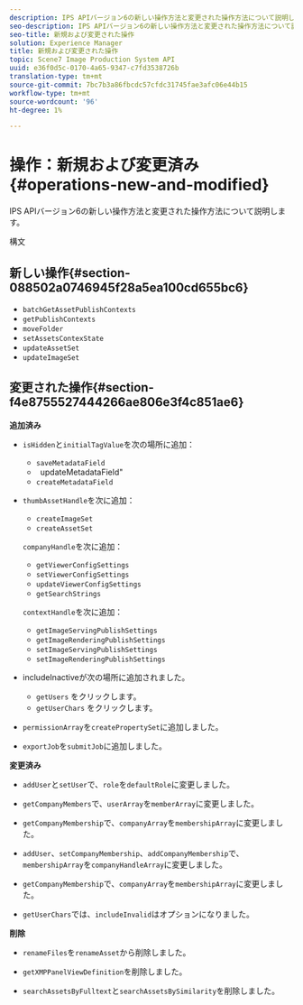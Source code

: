 ```yaml
---
description: IPS APIバージョン6の新しい操作方法と変更された操作方法について説明します。
seo-description: IPS APIバージョン6の新しい操作方法と変更された操作方法について説明します。
seo-title: 新規および変更された操作
solution: Experience Manager
title: 新規および変更された操作
topic: Scene7 Image Production System API
uuid: e36f0d5c-0170-4a65-9347-c7fd3538726b
translation-type: tm+mt
source-git-commit: 7bc7b3a86fbcdc57cfdc31745fae3afc06e44b15
workflow-type: tm+mt
source-wordcount: '96'
ht-degree: 1%

---
```



# 操作：新規および変更済み{#operations-new-and-modified}

IPS APIバージョン6の新しい操作方法と変更された操作方法について説明します。

構文

## 新しい操作{#section-088502a0746945f28a5ea100cd655bc6}

* `batchGetAssetPublishContexts`
* `getPublishContexts`
* `moveFolder`
* `setAssetsContexState`
* `updateAssetSet`
* `updateImageSet`

## 変更された操作{#section-f4e8755527444266ae806e3f4c851ae6}

**追加済み**

* `isHidden`と`initialTagValue`を次の場所に追加：

   * `saveMetadataField`
   * ` `updateMetadataField&quot;
   * `createMetadataField`

* `thumbAssetHandle`を次に追加：

   * `createImageSet`
   * `createAssetSet`

   `companyHandle`を次に追加：

   * `getViewerConfigSettings`
   * `setViewerConfigSettings`
   * `updateViewerConfigSettings`
   * `getSearchStrings`

   `contextHandle`を次に追加：

   * `getImageServingPublishSettings`
   * `getImageRenderingPublishSettings`
   * `setImageServingPublishSettings`
   * `setImageRenderingPublishSettings`



* includeInactiveが次の場所に追加されました。

   * `getUsers` をクリックします。
   * `getUserChars` をクリックします。

* `permissionArray`を`createPropertySet`に追加しました。

* `exportJob`を`submitJob`に追加しました。

**変更済み**

* `addUser`と`setUser`で、`role`を`defaultRole`に変更しました。

* `getCompanyMembers`で、`userArray`を`memberArray`に変更しました。

* `getCompanyMembership`で、`companyArray`を`membershipArray`に変更しました。

* `addUser`、`setCompanyMembership`、`addCompanyMembership`で、`membershipArray`を`companyHandleArray`に変更しました。

* `getCompanyMembership`で、`companyArray`を`membershipArray`に変更しました。

* `getUserChars`では、`includeInvalid`はオプションになりました。

**削除**

* `renameFiles`を`renameAsset`から削除しました。

* `getXMPPanelViewDefinition`を削除しました。
* `searchAssetsByFulltext`と`searchAssetsBySimilarity`を削除しました。


